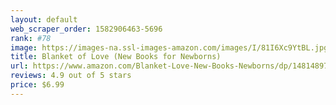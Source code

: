 ```yaml
---
layout: default 
﻿web_scraper_order: 1582906463-5696
rank: #78
image: https://images-na.ssl-images-amazon.com/images/I/81I6Xc9YtBL.jpg
title: Blanket of Love (New Books for Newborns)
url: https://www.amazon.com/Blanket-Love-New-Books-Newborns/dp/1481489720/ref=zg_mw_books_78?_encoding=UTF8&psc=1&refRID=F7CXJB6QSX8DPP0KMBZS
reviews: 4.9 out of 5 stars
price: $6.99 
---
```

